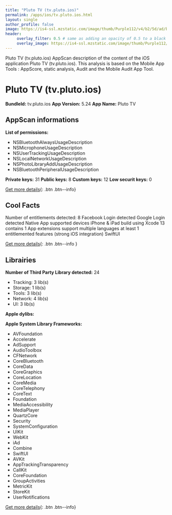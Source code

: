 ```yaml
---
title: "Pluto TV (tv.pluto.ios)"
permalink: /apps/ios/tv.pluto.ios.html
layout: single
author_profile: false
image: https://is4-ssl.mzstatic.com/image/thumb/Purple112/v4/b2/5d/ad/b25dadae-bbcd-5755-1954-681e8951c506/AppIcon-1x_U007emarketing-0-7-0-85-220.png/512x512bb.jpg
header: 
     overlay_filter: 0.5 # same as adding an opacity of 0.5 to a black background
     overlay_image: https://is4-ssl.mzstatic.com/image/thumb/Purple112/v4/b2/5d/ad/b25dadae-bbcd-5755-1954-681e8951c506/AppIcon-1x_U007emarketing-0-7-0-85-220.png/512x512bb.jpg
---
```

Pluto TV (tv.pluto.ios) AppScan description of the content of the iOS application Pluto TV (tv.pluto.ios). This analysis is based on the Mobile App Tools : AppScore, static analysis, Audit and the Mobile Audit App Tool.

# Pluto TV (tv.pluto.ios)

**BundleId:** tv.pluto.ios
**App Version:** 5.24
**App Name:** Pluto TV


## AppScan informations 

**List of permissions:** 
- NSBluetoothAlwaysUsageDescription
- NSMicrophoneUsageDescription
- NSUserTrackingUsageDescription
- NSLocalNetworkUsageDescription
- NSPhotoLibraryAddUsageDescription
- NSBluetoothPeripheralUsageDescription
  
  
**Private keys:** 31
**Public keys:** 8
**Custom keys:** 12
**Low securit keys:** 0
  
[Get more details](/pricing.html){: .btn .btn--info}

## Cool Facts

Number of entitlements detected: 8
Facebook Login detected
Google Login detected
Native App
supported devices iPhone & iPad
build using Xcode 13
contains 1 App extensions
support multiple languages
at least 1 entitlemented features (strong iOS integration)
SwiftUI
  
[Get more details](/pricing.html){: .btn .btn--info }

## Librairies 
**Number of Third Party Library detected:** 24
- Tracking: 3 lib(s)
- Storage: 1 lib(s)
- Tools: 3 lib(s)
- Network: 4 lib(s)
- UI: 3 lib(s)


**Apple dylibs:**


**Apple System Library Frameworks:**
- AVFoundation
- Accelerate
- AdSupport
- AudioToolbox
- CFNetwork
- CoreBluetooth
- CoreData
- CoreGraphics
- CoreLocation
- CoreMedia
- CoreTelephony
- CoreText
- Foundation
- MediaAccessibility
- MediaPlayer
- QuartzCore
- Security
- SystemConfiguration
- UIKit
- WebKit
- iAd
- Combine
- SwiftUI
- AVKit
- AppTrackingTransparency
- CallKit
- CoreFoundation
- GroupActivities
- MetricKit
- StoreKit
- UserNotifications


  
[Get more details](/pricing.html){: .btn .btn--info}

